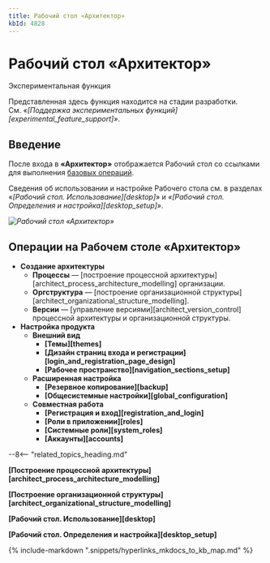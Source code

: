 ```yaml
---
title: Рабочий стол «Архитектор»
kbId: 4828
---
```


# Рабочий стол «Архитектор»

Экспериментальная функция

Представленная здесь функция находится на стадии разработки. См. *«[Поддержка экспериментальных функций][experimental_feature_support]»*.

## Введение

После входа в **«Архитектор»** отображается Рабочий стол со ссылками для выполнения [базовых операций](#операции-на-рабочем-столе-architect).

Сведения об использовании и настройке Рабочего стола см. в разделах «*[Рабочий стол. Использование][desktop]*» и *«[Рабочий стол. Определения и настройка][desktop_setup]»*.

_![Рабочий стол «Архитектор»](https://kb.comindware.ru/assets/architect_desktop.png)_

## Операции на Рабочем столе «Архитектор»

- **Создание архитектуры**
    - **Процессы** — [построение процессной архитектуры][architect_process_architecture_modelling] организации.
    - **Оргструктура** — [построение организационной структуры][architect_organizational_structure_modelling].
    - **Версии** — [управление версиями][architect_version_control] процессной архитектуры и организационной структуры.
- **Настройка продукта**
    - **Внешний вид**
        - **[Темы][themes]**
        - **[Дизайн страниц входа и регистрации][login_and_registration_page_design]**
        - **[Рабочее пространство][navigation_sections_setup]**
    - **Расширенная настройка**
        - **[Резервное копирование][backup]**
        - **[Общесистемные настройки][global_configuration]**
    - **Совместная работа**
        - **[Регистрация и вход][registration_and_login]**
        - **[Роли в приложении][roles]**
        - **[Системные роли][system_roles]**
        - **[Аккаунты][accounts]**

--8<-- "related_topics_heading.md"

**[Построение процессной архитектуры][architect_process_architecture_modelling]**

**[Построение организационной структуры][architect_organizational_structure_modelling]**

**[Рабочий стол. Использование][desktop]**

**[Рабочий стол. Определения и настройка][desktop_setup]**

{% include-markdown ".snippets/hyperlinks_mkdocs_to_kb_map.md" %}
